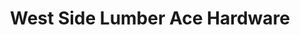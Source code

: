 ---
title: "West Side Lumber Ace Hardware"
url: /macomb/west-side-lumber-ace-hardware/
shop: Baumarkt
---